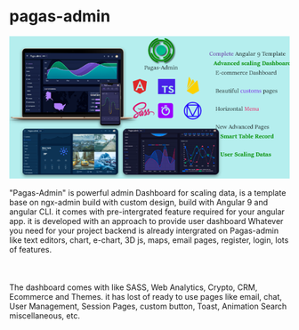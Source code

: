 # pagas-admin


<div>
        <img src="src/main-review.png" alt="">
    <div>
        <p>
        "Pagas-Admin" is powerful admin Dashboard for scaling data, is a template base on ngx-admin
         build with custom design, build with Angular 9 and angular CLI. it comes with pre-intergrated
         feature required for your angular app. it is developed with an approach to provide user dashboard
         Whatever you need for your project backend is already intergrated on Pagas-admin like text editors, chart, e-chart,
         3D js, maps, email pages, register, login, lots of features.
         <br>
          <br>
          <br>
          <br>
         The dashboard comes with like SASS, Web Analytics, Crypto, CRM, Ecommerce and Themes. it has lost of 
         ready to use pages like email, chat, User Management, Session Pages, custom button, Toast, Animation Search
         miscellaneous, etc.
        </p>
    </div>
    <img src="src/main.png" alt="">
</div>


